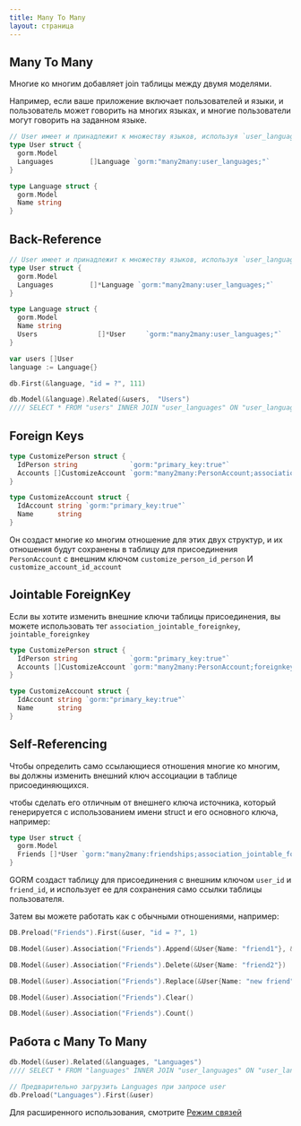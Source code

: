 ```yaml
---
title: Many To Many
layout: страница
---
```


## Many To Many

Многие ко многим добавляет join таблицы между двумя моделями.

Например, если ваше приложение включает пользователей и языки, и пользователь может говорить на многих языках, и многие пользователи могут говорить на заданном языке.

```go
// User имеет и принадлежит к множеству языков, используя `user_languages` для связей
type User struct {
  gorm.Model
  Languages         []Language `gorm:"many2many:user_languages;"`
}

type Language struct {
  gorm.Model
  Name string
}
```

## Back-Reference

```go
// User имеет и принадлежит к множеству языков, используя `user_languages` для связей
type User struct {
  gorm.Model
  Languages         []*Language `gorm:"many2many:user_languages;"`
}

type Language struct {
  gorm.Model
  Name string
  Users               []*User     `gorm:"many2many:user_languages;"`
}

var users []User
language := Language{}

db.First(&language, "id = ?", 111)

db.Model(&language).Related(&users,  "Users")
//// SELECT * FROM "users" INNER JOIN "user_languages" ON "user_languages"."user_id" = "users"."id" WHERE  ("user_languages"."language_id" IN ('111'))
```

## Foreign Keys

```go
type CustomizePerson struct {
  IdPerson string             `gorm:"primary_key:true"`
  Accounts []CustomizeAccount `gorm:"many2many:PersonAccount;association_foreignkey:idAccount;foreignkey:idPerson"`
}

type CustomizeAccount struct {
  IdAccount string `gorm:"primary_key:true"`
  Name      string
}
```

Он создаст многие ко многим отношение для этих двух структур, и их отношения будут сохранены в таблицу для присоединения `PersonAccount` с внешним ключом `customize_person_id_person` И `customize_account_id_account`

## Jointable ForeignKey

Если вы хотите изменить внешние ключи таблицы присоединения, вы можете использовать тег `association_jointable_foreignkey`, `jointable_foreignkey`

```go
type CustomizePerson struct {
  IdPerson string             `gorm:"primary_key:true"`
  Accounts []CustomizeAccount `gorm:"many2many:PersonAccount;foreignkey:idPerson;association_foreignkey:idAccount;association_jointable_foreignkey:account_id;jointable_foreignkey:person_id;"`
}

type CustomizeAccount struct {
  IdAccount string `gorm:"primary_key:true"`
  Name      string
}
```

## Self-Referencing

Чтобы определить само ссылающиеся отношения многие ко многим, вы должны изменить внешний ключ ассоциации в таблице присоединяющихся.

чтобы сделать его отличным от внешнего ключа источника, который генерируется с использованием имени struct и его основного ключа, например:

```go
type User struct {
  gorm.Model
  Friends []*User `gorm:"many2many:friendships;association_jointable_foreignkey:friend_id"`
}
```

GORM создаст таблицу для присоединения с внешним ключом `user_id` и `friend_id`, и использует ее для сохранения само ссылки таблицы пользователя.

Затем вы можете работать как с обычными отношениями, например:

```go
DB.Preload("Friends").First(&user, "id = ?", 1)

DB.Model(&user).Association("Friends").Append(&User{Name: "friend1"}, &User{Name: "friend2"})

DB.Model(&user).Association("Friends").Delete(&User{Name: "friend2"})

DB.Model(&user).Association("Friends").Replace(&User{Name: "new friend"})

DB.Model(&user).Association("Friends").Clear()

DB.Model(&user).Association("Friends").Count()
```

## Работа с Many To Many

```go
db.Model(&user).Related(&languages, "Languages")
//// SELECT * FROM "languages" INNER JOIN "user_languages" ON "user_languages"."language_id" = "languages"."id" WHERE "user_languages"."user_id" = 111

// Предварительно загрузить Languages при запросе user
db.Preload("Languages").First(&user)
```

Для расширенного использования, смотрите [Режим связей](associations.html#Association-Mode)